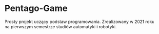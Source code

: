 # Pentago-Game
Prosty projekt uczący podstaw programowania. Zrealizowany w 2021 roku na pierwszym semestrze studiów automatyki i robotyki.
